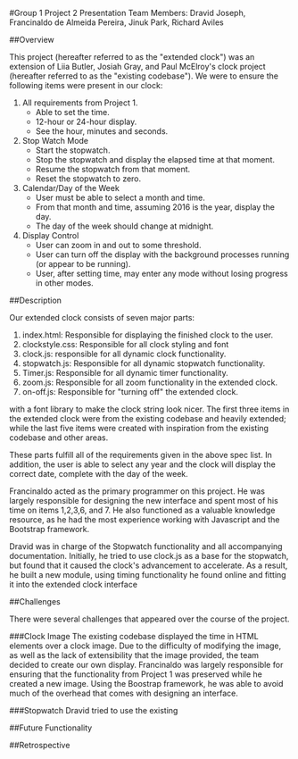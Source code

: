 #Group 1 Project 2 Presentation
Team Members: Dravid Joseph, Francinaldo de Almeida Pereira, Jinuk Park, Richard Aviles

##Overview

This project (hereafter referred to as the "extended clock") was an extension of Liia Butler, Josiah Gray, and Paul McElroy's clock project (hereafter referred to as the "existing codebase").  We were to ensure the following items were present in our clock:

1. All requirements from Project 1.
	* Able to set the time.
	* 12-hour or 24-hour display.
	* See the hour, minutes and seconds.
2. Stop Watch Mode
	* Start the stopwatch.
	* Stop the stopwatch and display the elapsed time at that moment.
	* Resume the stopwatch from that moment.
	* Reset the stopwatch to zero.
3. Calendar/Day of the Week
	* User must be able to select a month and time.
	* From that month and time, assuming 2016 is the year, display the day.
	* The day of the week should change at midnight.
4. Display Control
	* User can zoom in and out to some threshold.
	* User can turn off the display with the background processes running (or appear to be running).
	* User, after setting time, may enter any mode without losing progress in other modes.
		
##Description

Our extended clock consists of seven major parts:

1. index.html: Responsible for displaying the finished clock to the user.
2. clockstyle.css: Responsible for all clock styling and font
3. clock.js: responsible for all dynamic clock functionality.
4. stopwatch.js: Responsible for all dynamic stopwatch functionality.
5. Timer.js: Responsible for all dynamic timer functionality.
6. zoom.js: Responsible for all zoom functionality in the extended clock.
7. on-off.js: Responsible for "turning off" the extended clock.

with a font library to make the clock string look nicer.  The first three items in the extended clock were from the existing codebase and heavily extended; while the last five items were created with inspiration from the existing codebase and other areas.

These parts fulfill all of the requirements given in the above spec list.  In addition, the user is able to select any year and the clock will display the correct date, complete with the day of the week.

Francinaldo acted as the primary programmer on this project.  He was largely responsible for designing the new interface and spent most of his time on items 1,2,3,6, and 7.  He also functioned as a valuable knowledge resource, as he had the most experience working with Javascript and the Bootstrap framework.  

Dravid was in charge of the Stopwatch functionality and all accompanying documentation.  Initially, he tried to use clock.js as a base for the stopwatch, but found that it caused the clock's advancement to accelerate.  As a result, he built a new module, using timing functionality he found online and fitting it into the extended clock interface    

##Challenges

There were several challenges that appeared over the course of the project.

###Clock Image
The existing codebase displayed the time in HTML elements over a clock image.  Due to the difficulty of modifying the image, as well as the lack of extensibility that the image provided, the team decided to create our own display. Francinaldo was largely responsible for ensuring that the functionality from Project 1 was preserved while he created a new image.  Using the Boostrap framework, he was able to avoid much of the overhead that comes with designing an interface.

###Stopwatch
Dravid tried to use the existing  

##Future Functionality

##Retrospective